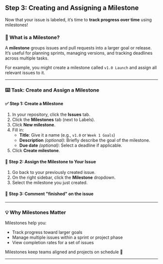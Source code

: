 ## Step 3: Creating and Assigning a Milestone

Now that your issue is labeled, it’s time to **track progress over time** using milestones!

### 📅 What is a Milestone?

A **milestone** groups issues and pull requests into a larger goal or release. It’s useful for planning sprints, managing versions, and tracking deadlines across multiple tasks.

For example, you might create a milestone called `v1.0 Launch` and assign all relevant issues to it.

---

### :keyboard: Task: Create and Assign a Milestone

#### ✅ Step 1: Create a Milestone
1. In your repository, click the **Issues** tab.
2. Click the **Milestones** tab (next to Labels).
3. Click **New milestone**.
4. Fill in:
   - **Title**: Give it a name (e.g., `v1.0` or `Week 1 Goals`)
   - **Description** *(optional)*: Briefly describe the goal of the milestone.
   - **Due date** *(optional)*: Select a deadline if applicable.
5. Click **Create milestone**.

#### 📌 Step 2: Assign the Milestone to Your Issue
1. Go back to your previously created issue.
2. On the right sidebar, click the **Milestone** dropdown.
3. Select the milestone you just created.

#### 📌 Step 3: Comment "finished" on the issue

---

### 💡 Why Milestones Matter

Milestones help you:
- Track progress toward larger goals
- Manage multiple issues within a sprint or project phase
- View completion rates for a set of issues

Milestones keep teams aligned and projects on schedule 🚀

---

